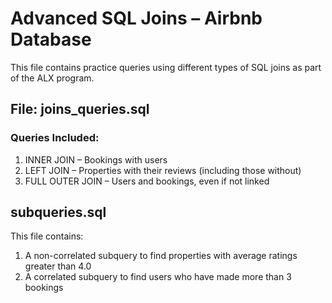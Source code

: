# Advanced SQL Joins – Airbnb Database

This file contains practice queries using different types of SQL joins as part of the ALX program.

## File: joins_queries.sql

### Queries Included:
1. INNER JOIN – Bookings with users
2. LEFT JOIN – Properties with their reviews (including those without)
3. FULL OUTER JOIN – Users and bookings, even if not linked



## subqueries.sql

This file contains:
1. A non-correlated subquery to find properties with average ratings greater than 4.0
2. A correlated subquery to find users who have made more than 3 bookings

